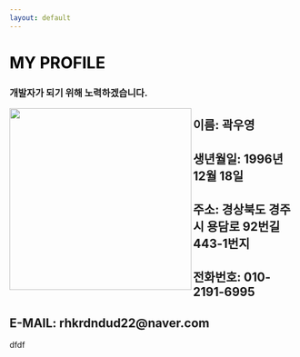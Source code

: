 ```yaml
---
layout: default
---
```




# <span style="color: black"> MY PROFILE</span>


<h3>개발자가 되기 위해 노력하겠습니다.</h3>
<div align="left">

<img src="https://user-images.githubusercontent.com/77717717/131113790-0c56fd2f-9f92-49b5-b158-041732816976.png" align="left" height="320px">

</div>


<div align="left">
<h2>이름: 곽우영 </h2>
<h2>생년월일: 1996년 12월 18일  </h2>
<h2>주소: 경상북도 경주시 용담로 92번길 443-1번지 </h2>
<h2>전화번호: 010-2191-6995 </h2>
<h2>E-MAIL: rhkrdndud22@naver.com </h2>
</div>
<div align="left">
 dfdf
</div>



